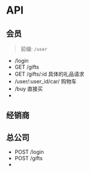 # API

## 会员

> 前缀: `/user`
+ /login
+ GET /gifts
+ GET /gifts/:id 具体的礼品请求
+ /user/:user_id/car/ 购物车
+ /buy 直接买
+ 

## 经销商

## 总公司

+ POST /login
+ POST /gifts
+ 

